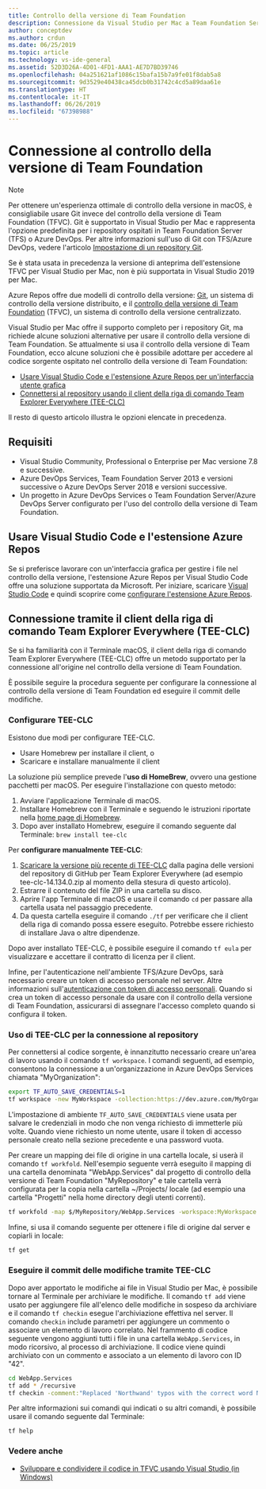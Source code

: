 ```yaml
---
title: Controllo della versione di Team Foundation
description: Connessione da Visual Studio per Mac a Team Foundation Server/Azure DevOps con il controllo della versione di Team Foundation (TFVC).
author: conceptdev
ms.author: crdun
ms.date: 06/25/2019
ms.topic: article
ms.technology: vs-ide-general
ms.assetid: 52D3D26A-4D01-4FD1-AAA1-AE7D7BD39746
ms.openlocfilehash: 04a251621af1086c15bafa15b7a9fe01f8dab5a8
ms.sourcegitcommit: 9d3529e40438ca45dcb0b31742c4cd5a89daa61e
ms.translationtype: HT
ms.contentlocale: it-IT
ms.lasthandoff: 06/26/2019
ms.locfileid: "67398988"
---
```

# <a name="connecting-to-team-foundation-version-control"></a>Connessione al controllo della versione di Team Foundation

> [!NOTE]
> Per ottenere un'esperienza ottimale di controllo della versione in macOS, è consigliabile usare Git invece del controllo della versione di Team Foundation (TFVC). Git è supportato in Visual Studio per Mac e rappresenta l'opzione predefinita per i repository ospitati in Team Foundation Server (TFS) o Azure DevOps. Per altre informazioni sull'uso di Git con TFS/Azure DevOps, vedere l'articolo [Impostazione di un repository Git](/visualstudio/mac/set-up-git-repository).
> 
> Se è stata usata in precedenza la versione di anteprima dell'estensione TFVC per Visual Studio per Mac, non è più supportata in Visual Studio 2019 per Mac.

Azure Repos offre due modelli di controllo della versione: [Git](/azure/devops/repos/git/?view=azure-devops), un sistema di controllo della versione distribuito, e il [controllo della versione di Team Foundation](/azure/devops/repos/tfvc/index?view=azure-devops) (TFVC), un sistema di controllo della versione centralizzato.

Visual Studio per Mac offre il supporto completo per i repository Git, ma richiede alcune soluzioni alternative per usare il controllo della versione di Team Foundation. Se attualmente si usa il controllo della versione di Team Foundation, ecco alcune soluzioni che è possibile adottare per accedere al codice sorgente ospitato nel controllo della versione di Team Foundation:

* [Usare Visual Studio Code e l'estensione Azure Repos per un'interfaccia utente grafica](#use-visual-studio-code-and-the-azure-repos-extension)
* [Connettersi al repository usando il client della riga di comando Team Explorer Everywhere (TEE-CLC)](#connecting-using-the-team-explorer-everywhere-command-line-client)

Il resto di questo articolo illustra le opzioni elencate in precedenza.

## <a name="requirements"></a>Requisiti

* Visual Studio Community, Professional o Enterprise per Mac versione 7.8 e successive.
* Azure DevOps Services, Team Foundation Server 2013 e versioni successive o Azure DevOps Server 2018 e versioni successive.
* Un progetto in Azure DevOps Services o Team Foundation Server/Azure DevOps Server configurato per l'uso del controllo della versione di Team Foundation.

## <a name="use-visual-studio-code-and-the-azure-repos-extension"></a>Usare Visual Studio Code e l'estensione Azure Repos

Se si preferisce lavorare con un'interfaccia grafica per gestire i file nel controllo della versione, l'estensione Azure Repos per Visual Studio Code offre una soluzione supportata da Microsoft. Per iniziare, scaricare [Visual Studio Code](https://code.visualstudio.com) e quindi scoprire come [configurare l'estensione Azure Repos](https://marketplace.visualstudio.com/items?itemName=ms-vsts.team).

## <a name="connecting-using-the-team-explorer-everywhere-command-line-client"></a>Connessione tramite il client della riga di comando Team Explorer Everywhere (TEE-CLC)

Se si ha familiarità con il Terminale macOS, il client della riga di comando Team Explorer Everywhere (TEE-CLC) offre un metodo supportato per la connessione all'origine nel controllo della versione di Team Foundation.

È possibile seguire la procedura seguente per configurare la connessione al controllo della versione di Team Foundation ed eseguire il commit delle modifiche.

### <a name="setting-up-the-tee-clc"></a>Configurare TEE-CLC

Esistono due modi per configurare TEE-CLC.

* Usare Homebrew per installare il client, o
* Scaricare e installare manualmente il client

La soluzione più semplice prevede l'**uso di HomeBrew**, ovvero una gestione pacchetti per macOS. Per eseguire l'installazione con questo metodo:

1. Avviare l'applicazione Terminale di macOS.
1. Installare Homebrew con il Terminale e seguendo le istruzioni riportate nella [home page di Homebrew](https://brew.sh/).
1. Dopo aver installato Homebrew, eseguire il comando seguente dal Terminale: `brew install tee-clc`

Per **configurare manualmente TEE-CLC**:

1. [Scaricare la versione più recente di TEE-CLC](https://github.com/Microsoft/team-explorer-everywhere/releases) dalla pagina delle versioni del repository di GitHub per Team Explorer Everywhere (ad esempio tee-clc-14.134.0.zip al momento della stesura di questo articolo).
1. Estrarre il contenuto del file ZIP in una cartella su disco.
1. Aprire l'app Terminale di macOS e usare il comando `cd` per passare alla cartella usata nel passaggio precedente.
1. Da questa cartella eseguire il comando `./tf` per verificare che il client della riga di comando possa essere eseguito. Potrebbe essere richiesto di installare Java o altre dipendenze.

Dopo aver installato TEE-CLC, è possibile eseguire il comando `tf eula` per visualizzare e accettare il contratto di licenza per il client.

Infine, per l'autenticazione nell'ambiente TFS/Azure DevOps, sarà necessario creare un token di accesso personale nel server. Altre informazioni sull'[autenticazione con token di accesso personali](https://docs.microsoft.com/azure/devops/integrate/get-started/authentication/pats?view=azure-devops). Quando si crea un token di accesso personale da usare con il controllo della versione di Team Foundation, assicurarsi di assegnare l'accesso completo quando si configura il token.

### <a name="using-the-tee-clc-to-connect-to-your-repo"></a>Uso di TEE-CLC per la connessione al repository

Per connettersi al codice sorgente, è innanzitutto necessario creare un'area di lavoro usando il comando `tf workspace`. I comandi seguenti, ad esempio, consentono la connessione a un'organizzazione in Azure DevOps Services chiamata "MyOrganization": 

```bash
export TF_AUTO_SAVE_CREDENTIALS=1
tf workspace -new MyWorkspace -collection:https://dev.azure.com/MyOrganization
```

L'impostazione di ambiente `TF_AUTO_SAVE_CREDENTIALS` viene usata per salvare le credenziali in modo che non venga richiesto di immetterle più volte. Quando viene richiesto un nome utente, usare il token di accesso personale creato nella sezione precedente e una password vuota.

Per creare un mapping dei file di origine in una cartella locale, si userà il comando `tf workfold`. Nell'esempio seguente verrà eseguito il mapping di una cartella denominata "WebApp.Services" dal progetto di controllo della versione di Team Foundation "MyRepository" e tale cartella verrà configurata per la copia nella cartella ~/Projects/ locale (ad esempio una cartella "Progetti" nella home directory degli utenti correnti).

```bash
tf workfold -map $/MyRepository/WebApp.Services -workspace:MyWorkspace ~/Projects/
```

Infine, si usa il comando seguente per ottenere i file di origine dal server e copiarli in locale:

```bash
tf get
```

### <a name="committing-changes-using-the-tee-clc"></a>Eseguire il commit delle modifiche tramite TEE-CLC

Dopo aver apportato le modifiche ai file in Visual Studio per Mac, è possibile tornare al Terminale per archiviare le modifiche. Il comando `tf add` viene usato per aggiungere file all'elenco delle modifiche in sospeso da archiviare e il comando `tf checkin` esegue l'archiviazione effettiva nel server. Il comando `checkin` include parametri per aggiungere un commento o associare un elemento di lavoro correlato. Nel frammento di codice seguente vengono aggiunti tutti i file in una cartella `WebApp.Services`, in modo ricorsivo, al processo di archiviazione. Il codice viene quindi archiviato con un commento e associato a un elemento di lavoro con ID "42".

```bash
cd WebApp.Services
tf add * /recursive
tf checkin -comment:"Replaced 'Northwand' typos with the correct word Northwind" -associate:42
```

Per altre informazioni sui comandi qui indicati o su altri comandi, è possibile usare il comando seguente dal Terminale:

`tf help`

### <a name="see-also"></a>Vedere anche

- [Sviluppare e condividere il codice in TFVC usando Visual Studio (in Windows)](/azure/devops/repos/tfvc/share-your-code-in-tfvc-vs)
